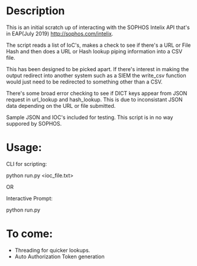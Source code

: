 # Description 
This is an initial scratch up of interacting with the SOPHOS Intelix API that's in EAP(July 2019)
http://sophos.com/intelix.

The script reads a list of IoC's, makes a check to see if there's a URL or File Hash and then does a URL or Hash lookup piping information into a CSV file.

This has been designed to be picked apart. If there's interest in making the output redirect into another system such as a SIEM the write_csv function would just need to be redirected to something other than a CSV.

There's some broad error checking to see if DICT keys appear from JSON request in url_lookup and hash_lookup. This is due to inconsistant JSON data depending on the URL or file submitted.

Sample JSON and IOC's included for testing. This script is in no way suppored by SOPHOS.

# Usage:
CLI for scripting:

python run.py <ioc_file.txt>

OR

Interactive Prompt:

python run.py

# To come:
- Threading for quicker lookups.
- Auto Authorization Token generation
